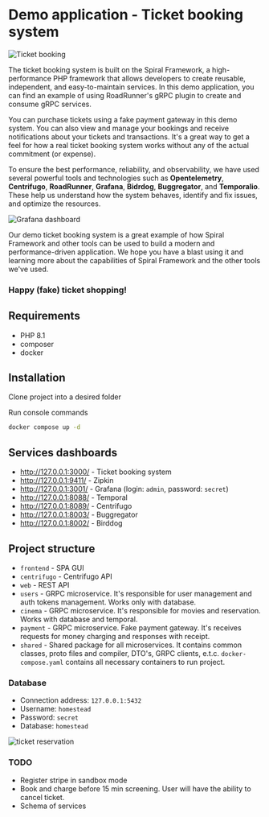# Demo application - Ticket booking system

![Ticket booking](https://user-images.githubusercontent.com/773481/204212124-d6de2a92-5450-40e6-9438-effce70741b2.jpg)

The ticket booking system is built on the Spiral Framework, a high-performance PHP framework that allows developers to create reusable, independent, and easy-to-maintain services. In this demo application, you can find an example of using RoadRunner's 
gRPC plugin to create and consume gRPC services.

You can purchase tickets using a fake payment gateway in this demo system. You can also view and manage your bookings 
and receive notifications about your tickets and transactions. It's a great way to get a feel for how a real ticket 
booking system works without any of the actual commitment (or expense).

To ensure the best performance, reliability, and observability, we have used several powerful tools and technologies 
such as **Opentelemetry**, **Centrifugo**, **RoadRunner**, **Grafana**, **Bidrdog**, **Buggregator**, and **Temporalio**. 
These help us understand how the system behaves, identify and fix issues, and optimize the resources.

![Grafana dashboard](https://user-images.githubusercontent.com/773481/205066017-ecddefc4-1d07-4428-b3ad-af49baadad0a.png)

Our demo ticket booking system is a great example of how Spiral Framework and other tools can be used to build 
a modern and performance-driven application. We hope you have a blast using it and learning more about the capabilities of 
Spiral Framework and the other tools we've used. 

### Happy (fake) ticket shopping!


## Requirements

- PHP 8.1
- composer 
- docker

## Installation

Clone project into a desired folder 

Run console commands

```bash
docker compose up -d
```

## Services dashboards

- http://127.0.0.1:3000/ - Ticket booking system
- http://127.0.0.1:9411/ - Zipkin
- http://127.0.0.1:3001/ - Grafana (login: `admin`, password: `secret`)
- http://127.0.0.1:8088/ - Temporal
- http://127.0.0.1:8089/ - Centrifugo
- http://127.0.0.1:8003/ - Buggregator
- http://127.0.0.1:8002/ - Birddog

## Project structure

- `frontend` - SPA GUI
- `centrifugo` - Centrifugo API
- `web` - REST API
- `users` - GRPC microservice. It's responsible for user management and auth tokens management. Works only with database.
- `cinema` - GRPC microservice. It's responsible for movies and reservation. Works with database and temporal.
- `payment` - GRPC microservice. Fake payment gateway. It's receives requests for money charging and responses with receipt.
- `shared` - Shared package for all microservices. It contains common classes, proto files and compiler, DTO's, GRPC clients, e.t.c.
`docker-compose.yaml` contains all necessary containers to run project.

### Database

 - Connection address: `127.0.0.1:5432`
 - Username: `homestead`
 - Password: `secret`
 - Database: `homestead`

![ticket reservation](https://user-images.githubusercontent.com/773481/205067692-6fe4c5b4-904d-4637-8bc2-7f84eff1d5fb.png)

### TODO

- Register stripe in sandbox mode
- Book and charge before 15 min screening. User will have the ability to cancel ticket.
- Schema of services
